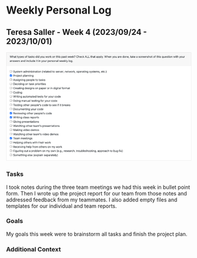 # Weekly Personal Log

## Teresa Saller - Week 4 (2023/09/24 - 2023/10/01)

![teresa_saller_peer_eval_2023:10:01.png](imgs%2Fteresa_saller_peer_eval_2023%3A10%3A01.png)

### Tasks

I took notes during the three team meetings we had this week in bullet point form.
Then I wrote up the project report for our team from those notes and addressed feedback from
my teammates. I also added empty files and templates for our individual and team reports.

### Goals

My goals this week were to brainstorm all tasks and finish the project plan.

### Additional Context